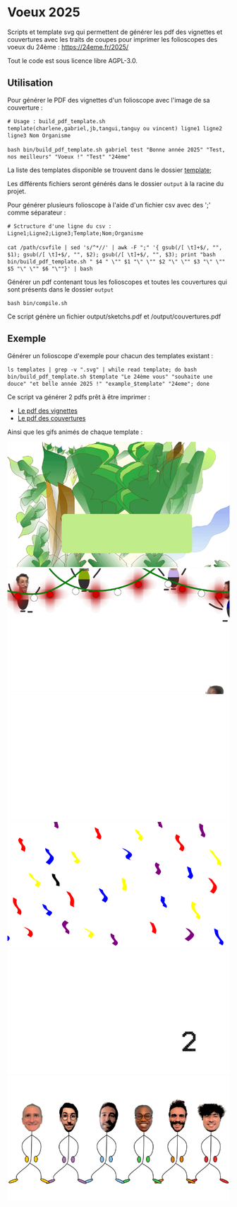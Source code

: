 # Voeux 2025

Scripts et template svg qui permettent de générer les pdf des vignettes et couvertures avec les traits de coupes pour imprimer les folioscopes des voeux du 24ème : https://24eme.fr/2025/

Tout le code est sous licence libre AGPL-3.0.

## Utilisation

Pour générer le PDF des vignettes d'un folioscope avec l'image de sa couverture :

```
# Usage : build_pdf_template.sh template(charlene,gabriel,jb,tangui,tanguy ou vincent) ligne1 ligne2 ligne3 Nom Organisme

bash bin/build_pdf_template.sh gabriel test "Bonne année 2025" "Test, nos meilleurs" "Voeux !" "Test" "24ème"

```

La liste des templates disponible se trouvent dans le dossier [template](https://github.com/24eme/voeux_2025_folioscope/tree/master/templates);

Les différents fichiers seront générés dans le dossier `output` à la racine du projet.

Pour générer plusieurs folioscope à l'aide d'un fichier csv avec des ';' comme séparateur :

```
# Sctructure d'une ligne du csv : Ligne1;Ligne2;Ligne3;Template;Nom;Organisme

cat /path/csvfile | sed 's/^*//' | awk -F ";" '{ gsub(/[ \t]+$/, "", $1); gsub(/[ \t]+$/, "", $2); gsub(/[ \t]+$/, "", $3); print "bash bin/build_pdf_template.sh " $4 " \"" $1 "\" \"" $2 "\" \"" $3 "\" \"" $5 "\" \"" $6 "\""}' | bash
```

Générer un pdf contenant tous les folioscopes et toutes les couvertures qui sont présents dans le dossier `output`


```
bash bin/compile.sh
```

Ce script génère un fichier output/sketchs.pdf et /output/couvertures.pdf

## Exemple

Générer un folioscope d'exemple pour chacun des templates existant :

```
ls templates | grep -v ".svg" | while read template; do bash bin/build_pdf_template.sh $template "Le 24ème vous" "souhaite une douce" "et belle année 2025 !" "example_$template" "24eme"; done
```

Ce script va générer 2 pdfs prêt à être imprimer :

- [Le pdf des vignettes](https://github.com/24eme/voeux_2025_folioscope/blob/master/example/sketchs.pdf)
- [Le pdf des couvertures](https://github.com/24eme/voeux_2025_folioscope/blob/master/example/couvertures.pdf)

Ainsi que les gifs animés de chaque template :

![Exemple du template charlene](https://raw.githubusercontent.com/24eme/voeux_2025_folioscope/refs/heads/master/example/gif/EXAMPLECHARLENE_24EME.gif)
![Exemple du template gabriel](https://raw.githubusercontent.com/24eme/voeux_2025_folioscope/refs/heads/master/example/gif/EXAMPLEGABRIEL_24EME.gif)
![Exemple du template jb](https://raw.githubusercontent.com/24eme/voeux_2025_folioscope/refs/heads/master/example/gif/EXAMPLEJB_24EME.gif)
![Exemple du template tangui](https://raw.githubusercontent.com/24eme/voeux_2025_folioscope/refs/heads/master/example/gif/EXAMPLETANGUI_24EME.gif)
![Exemple du template tanguy](https://raw.githubusercontent.com/24eme/voeux_2025_folioscope/refs/heads/master/example/gif/EXAMPLETANGUY_24EME.gif)
![Exemple du template vincent](https://raw.githubusercontent.com/24eme/voeux_2025_folioscope/refs/heads/master/example/gif/EXAMPLEVINCENT_24EME.gif)
